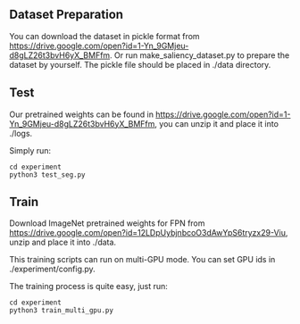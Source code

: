 ## Dataset Preparation

You can download the dataset in pickle format from https://drive.google.com/open?id=1-Yn_9GMjeu-d8gLZ26t3bvH6yX_BMFfm. Or run make_saliency_dataset.py to prepare the dataset by yourself. The pickle file should be placed in ./data directory.

## Test

Our pretrained weights can be found in https://drive.google.com/open?id=1-Yn_9GMjeu-d8gLZ26t3bvH6yX_BMFfm, you can unzip it and place it into ./logs.

Simply run:

```
cd experiment
python3 test_seg.py
```

## Train

Download ImageNet pretrained weights for FPN from https://drive.google.com/open?id=12LDpUybjnbcoO3dAwYpS6tryzx29-Viu, unzip and place it into ./data.

This training scripts can run on multi-GPU mode. You can set GPU ids in ./experiment/config.py.

The training process is quite easy, just run:

```
cd experiment
python3 train_multi_gpu.py
```

